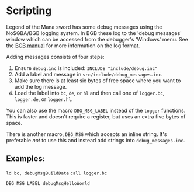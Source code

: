 # Scripting

Legend of the Mana sword has some debug messages using the No$GBA/BGB logging system. In BGB these log to the 'debug messages' window which can be accessed from the debugger's 'Windows' menu. See the [BGB manual](https://bgb.bircd.org/manual.html#expressions) for more information on the log format.

Adding messages consists of four steps:
1. Ensure `debug.inc` is included: `INCLUDE "include/debug.inc"`
2. Add a label and message in `src/include/debug_messages.inc`.
3. Make sure there is at least six bytes of free space where you want to add the log message.
4. Load the label into `bc`, `de`, or `hl` and then call one of `logger.bc`, `logger.de`, or `logger.hl`.

You can also use the macro `DBG_MSG_LABEL` instead of the `logger` functions. This is faster and doesn't require a register, but uses an extra five bytes of space.

There is another macro, `DBG_MSG` which accepts an inline string. It's preferable *not* to use this and instead add strings into `debug_messages.inc`.

## Examples:

`ld bc, debugMsgBuildDate`
`call logger.bc`

`DBG_MSG_LABEL debugMsgHelloWorld`
